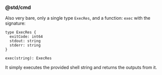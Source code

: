 ### @std/cmd

Also very bare, only a single type `ExecRes`, and a function: `exec` with the signature:

```alan
type ExecRes {
  exitCode: int64
  stdout: string
  stderr: string
}
```

```alan
exec(string): ExecRes
```

It simply executes the provided shell string and returns the outputs from it.
